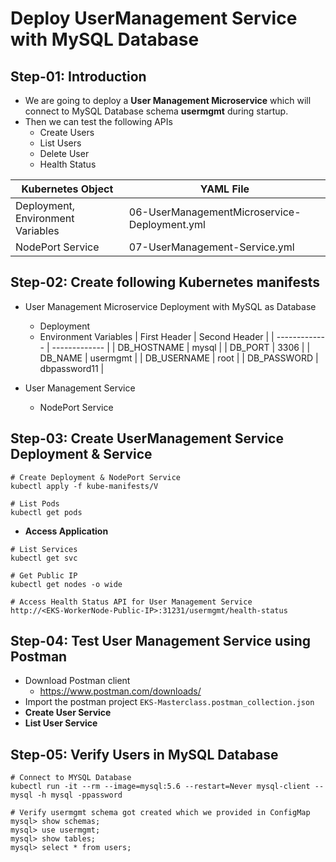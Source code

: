 # Deploy UserManagement Service with MySQL Database


## Step-01: Introduction
- We are going to deploy a **User Management Microservice** which will connect to MySQL Database schema **usermgmt** during startup.
- Then we can test the following APIs
  - Create Users
  - List Users
  - Delete User
  - Health Status 

| Kubernetes Object  | YAML File |
| ------------- | ------------- |
| Deployment, Environment Variables  | 06-UserManagementMicroservice-Deployment.yml  |
| NodePort Service  | 07-UserManagement-Service.yml  |

## Step-02: Create following Kubernetes manifests
- User Management Microservice Deployment with MySQL as Database
  - Deployment
  - Environment Variables
| First Header  | Second Header |
| ------------- | ------------- |
| DB_HOSTNAME  | mysql |
| DB_PORT  | 3306  |
| DB_NAME  | usermgmt  |
| DB_USERNAME  | root  |
| DB_PASSWORD | dbpassword11  |  

- User Management Service
  - NodePort Service

## Step-03: Create UserManagement Service Deployment & Service 
```
# Create Deployment & NodePort Service
kubectl apply -f kube-manifests/V

# List Pods
kubectl get pods
```
- **Access Application**
```
# List Services
kubectl get svc

# Get Public IP
kubectl get nodes -o wide

# Access Health Status API for User Management Service
http://<EKS-WorkerNode-Public-IP>:31231/usermgmt/health-status
```

## Step-04: Test User Management Service using Postman
- Download Postman client 
  - https://www.postman.com/downloads/ 
- Import the postman project `EKS-Masterclass.postman_collection.json`
- **Create User Service**
- **List User Service**

## Step-05: Verify Users in MySQL Database
```
# Connect to MYSQL Database
kubectl run -it --rm --image=mysql:5.6 --restart=Never mysql-client -- mysql -h mysql -ppassword

# Verify usermgmt schema got created which we provided in ConfigMap
mysql> show schemas;
mysql> use usermgmt;
mysql> show tables;
mysql> select * from users;
```


